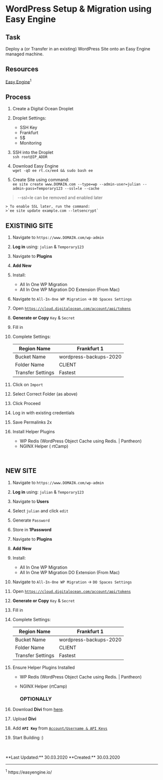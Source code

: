# WordPress Setup & Migration using Easy Engine

## Task

Deploy a (or Transfer in an existing) WordPress Site onto an Easy Engine managed machine.

## Resources

[Easy Engine](https://easyengine.io/)<sup>1</sup>

## Process
1. Create a Digital Ocean Droplet 

2. Droplet Settings: 
	* SSH Key
	* Frankfurt 
	* 5$
	* Monitoring

3. SSH into the Droplet  
	`ssh root@IP_ADDR`

4. Download Easy Engine  
	`wget -qO ee rt.cx/ee4 && sudo bash ee `
5. Create Site using command:  
	`ee site create www.DOMAIN.com --type=wp --admin-user=julian --admin-pass=Temporary123 --ssl=le --cache`  
> 	--ssl=le can be removed and enabled later

	> To enable SSL later, run the command:  
	>`ee site update example.com --letsencrypt`
 
## EXISTINIG SITE

1. Navigate to `https://www.DOMAIN.com/wp-admin`
2. **Log in** using: `julian` & `Temporary123`
3. Navigate to **Plugins** 
4. **Add New**
5. Install:
	* All In One WP Migration
	* All In One WP Migration DO Extension (From Mac)
6. Navigate to `All-In-One WP Migration` -> `DO Spaces Settings`
7. Open [`https://cloud.digitalocean.com/account/api/tokens`](https://cloud.digitalocean.com/account/api/tokens)
8. **Generate or Copy** `Key` & `Secret`
9. Fill in
10. Complete Settings: 

	| Region Name       | Frankfurt 1            |
	|-------------------|------------------------|
	| Bucket Name       | wordpress-backups-2020 |
	| Folder Name       | CLIENT                 |
	| Transfer Settings | Fastest                |

11. Click on `Import`
12. Select Correct Folder (as above)
13. Click Proceed
14. Log in with existing credentials
14. Save Permalinks 2x
15. Install Helper Plugins
	* WP Redis (WordPress Object Cache using Redis. | Pantheon)
	* NGINX Helper ( rtCamp) 
	
<br>

## NEW SITE

1. Navigate to `https://www.DOMAIN.com/wp-admin`
2. **Log in** using: `julian` & `Temporary123`
3. Navigate to **Users**
4. Select `julian` and click `edit`
5. Generate `Password`
6. Store in **1Password**
3. Navigate to **Plugins** 
4. **Add New**
5. Install:
	* All In One WP Migration
	* All In One WP Migration DO Extension (From Mac)
6. Navigate to `All-In-One WP Migration` -> `DO Spaces Settings`
7. Open [`https://cloud.digitalocean.com/account/api/tokens`](https://cloud.digitalocean.com/account/api/tokens)
8. **Generate or Copy** `Key` & `Secret`
9. Fill in
10. Complete Settings: 

	| Region Name       | Frankfurt 1            |
	|-------------------|------------------------|
	| Bucket Name       | wordpress-backups-2020 |
	| Folder Name       | CLIENT                 |
	| Transfer Settings | Fastest                |

15. Ensure Helper Plugins Installed
	* WP Redis (WordPress Object Cache using Redis. | Pantheon)
	* NGINX Helper (rtCamp)

		### 	**OPTIONALLY**

16. Download **Divi** from [here](https://www.elegantthemes.com/members-area/index.php).
17. Upload **Divi** 
18. Add **`API Key`** from [`Account/Username & API Keys`](https://www.elegantthemes.com/members-area/api/)
19. Start Building :)

<br>
<br>
**Last Updated:** 30.03.2020  
**Created:** 30.03.2020

<br>
<hr>
<sup>1</sup> https://easyengine.io/


	